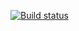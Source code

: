 [![Build status](https://ci.appveyor.com/api/projects/status/7j7dp7he7f3sgebx/branch/master?svg=true)](https://ci.appveyor.com/project/TatianaRudikova/basicsofautomation-selenide/branch/master)
